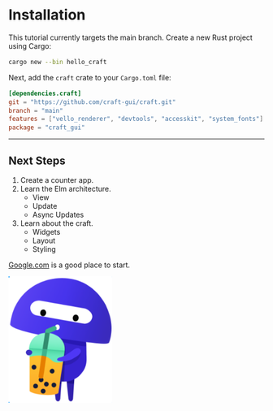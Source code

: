 # Installation

This tutorial currently targets the main branch. Create a new Rust project using Cargo:

```bash
cargo new --bin hello_craft
```
Next, add the `craft` crate to your `Cargo.toml` file:

```toml
[dependencies.craft]
git = "https://github.com/craft-gui/craft.git"
branch = "main"
features = ["vello_renderer", "devtools", "accesskit", "system_fonts"]
package = "craft_gui"
```

***

## Next Steps
1. Create a counter app.
2. Learn the Elm architecture.
    * View
    * Update
    * Async Updates
3. Learn about the craft.
    * Widgets
    * Layout
    * Styling

[Google.com](https://www.google.com/search?q=craft+gui+rust) is a good place to start.

![A mushroom-head robot drinking bubble tea](https://raw.githubusercontent.com/Codecademy/docs/main/media/codey.jpg 'Codey, the Codecademy mascot, drinking bubble tea')